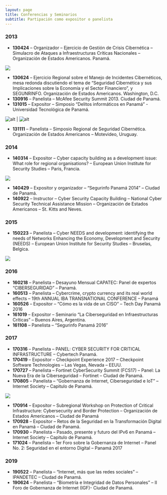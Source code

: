 ```yaml
---
layout: page
title: Conferencias y Seminarios
subtitle: Partipación como expositor o panelista
---
```


### 2013

* **130424** – Organizador – Ejercicio de Gestión de Crisis Cibernética – Simulacro de Ataques a Infraestructuras Críticas Nacionales – Organización de Estados Americanos. Panamá.

![](assets/img/img_0550.jpg)

* **130624** – Ejercicio Regional sobre el Manejo de Incidentes Cibernéticos, mesa redonda discutiendo el tema de “Seguridad Cibernética y sus Implicaciones sobre la Economía y el Sector Financiero”, y SEGUNRINFO. Organización de Estados Americanos. Washington, D.C.
* **130916** – Panelista – McAfee Security Summit 2013. Ciudad de Panamá.
* **131015** – Expositor – Simposio “Delitos informáticos en Panamá” -Universidad Tecnológica de Panamá.

![alt](assests/img/../../assets/img/img_4028.jpg) | ![alt](assests/img/../../assets/img/img_4147.jpg)

* **131111** – Panelista – Simposio Regional de Seguridad Cibernética. Organización de Estados Americanos – Motevideo, Uruguay.

### 2014

* **140314** – Expositor – Cyber capacity building as a development issue: What role for regional organisations? –  European Union Institute for Security Studies – Paris, Francia.

![](assets/img/img_5755.jpg)

* **140429** – Expositor y organizador – “Segurinfo Panamá 2014” – Ciudad de Panamá.
* **140922** – Instructor – Cyber Security Capacity Building – National Cyber Security Technical Assistance Mission – Organización de Estados Americanos – St. Kitts and Neves.

### 2015

* **150223** – Panelista – Cyber NEEDS and development: identifying the needs of Networks Enhancing the Economy, Development and Security (NEEDS) –   European Union Institute for Security Studies – Bruselas, Belgica.

![](assets/img/img_5286.jpg)
  
### 2016

* **160218** – Panelista – Desayuno Mensual CAPATEC: Panel de expertos “CIBERSEGURIDAD” – Panamá.
* **160513** – Panelista – Cybercrime, crypto currency and its real world effects – 19th ANNUAL IBA TRANSNATIONAL CONFERENCE – Panamá
* **160526** – Expositor – “Cómo es la vida de un CISO” – Tech Day Panamá 2016
* **161019** – Expositor – Seminario “La Ciberseguridad en Infraestructuras Críticas” – Buenos Aires, Argentina.
* **161108** – Panelista – “Segurinfo Panamá 2016″

### 2017

* **170316** – Panelista – PANEL: CYBER SECURITY FOR CRITICAL INFRASTRUCTURE – Cybertech Panamá.
* **170419** – Expositor – Checkpoint Experience 2017 – Checkpoint Software Technologies – Las Vegas, Nevada – EEUU.
* **170727** – Panelista – Fortinet CyberSecurity Summit (FCS17) – Panel: La Nueva Era de la Ciberseguridad – Fortinet – Ciudad de Panamá.
* **170805** – Panelista – “Gobernanza de Internet, Ciberseguridad e IoT” – Internet Society – Capitulo de Panamá.

![](assets/img/img_64211.jpg)

* **170914** – Expositor – Subregional Workshop on Protection of Critical Infrastructure: Cybersecurity and Border Protection – Organización de Estados Americanos – Ciudad de Panamá
* **170928** – Expositor – Retos de la Seguridad en la Transformación Digital en Panamá – Ciudad de Panamá.
* **170930** – Panelista – Pasado, presente y futuro del IPv6 en Panamá – Internet Society – Capitulo de Panamá.
* **171024** – Panelista – 1er Foro sobre la Gobernanza de Internet – Panel No. 2: Seguridad en el entorno Digital – Panamá 2017

### 2019

* **190522** – Panelista – “Internet, más que las redes sociales” – IPANDETEC – Ciudad de Panamá.
* **190624** – Panelista – “Biometría e Integridad de Datos Personales” – II Foro de Gobernanza de Internet (IGF)- Ciudad de Panamá.